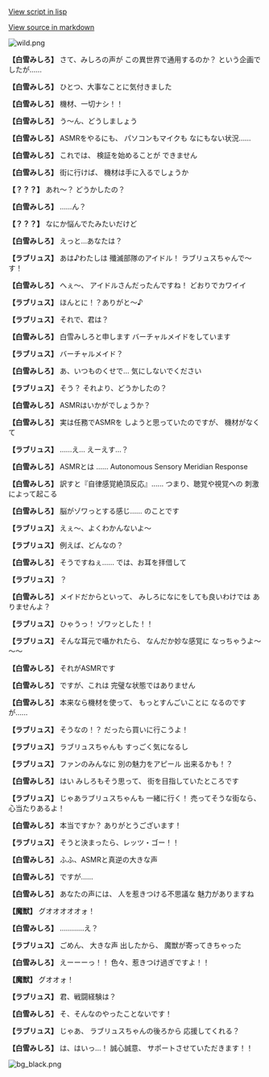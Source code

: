 [View script in lisp](../scripts/202208021.txt)

[View source in markdown](202208021.md)

![wild.png](../images/backgrounds/wild.png)

**【白雪みしろ】**
さて、みしろの声が
この異世界で通用するのか？
という企画でしたが……

**【白雪みしろ】**
ひとつ、大事なことに気付きました

**【白雪みしろ】**
機材、一切ナシ！！

**【白雪みしろ】**
う～ん、どうしましょう

**【白雪みしろ】**
ASMRをやるにも、
パソコンもマイクも
なにもない状況……

**【白雪みしろ】**
これでは、
検証を始めることが
できません

**【白雪みしろ】**
街に行けば、
機材は手に入るでしょうか

**【？？？】**
あれ～？
どうかしたの？

**【白雪みしろ】**
……ん？

**【？？？】**
なにか悩んでたみたいだけど

**【白雪みしろ】**
えっと…あなたは？

**【ラブリュス】**
あは♪わたしは
殲滅部隊のアイドル！
ラブリュスちゃんで～す！

**【白雪みしろ】**
へぇ～、
アイドルさんだったんですね！
どおりでカワイイ

**【ラブリュス】**
ほんとに！？ありがと～♪

**【ラブリュス】**
それで、君は？

**【白雪みしろ】**
白雪みしろと申します
バーチャルメイドをしています

**【ラブリュス】**
バーチャルメイド？

**【白雪みしろ】**
あ、いつものくせで…
気にしないでください

**【ラブリュス】**
そう？
それより、どうかしたの？

**【白雪みしろ】**
ASMRはいかがでしょうか？

**【白雪みしろ】**
実は任務でASMRを
しようと思っていたのですが、
機材がなくて

**【ラブリュス】**
……え…
えーえす…？

**【白雪みしろ】**
ASMRとは ……
Autonomous Sensory
Meridian Response

**【白雪みしろ】**
訳すと『自律感覚絶頂反応』……
つまり、聴覚や視覚への
刺激によって起こる

**【白雪みしろ】**
脳がゾワっとする感じ……
のことです

**【ラブリュス】**
えぇ～、よくわかんないよ～

**【ラブリュス】**
例えば、どんなの？

**【白雪みしろ】**
そうですねぇ……
では、お耳を拝借して

**【ラブリュス】**
？

**【白雪みしろ】**
メイドだからといって、
みしろになにをしても良いわけでは
ありませんよ？

**【ラブリュス】**
ひゃうっ！
ゾワッとした！！

**【ラブリュス】**
そんな耳元で囁かれたら、
なんだか妙な感覚に
なっちゃうよ～～～

**【白雪みしろ】**
それがASMRです

**【白雪みしろ】**
ですが、これは
完璧な状態ではありません

**【白雪みしろ】**
本来なら機材を使って、
もっとすんごいことに
なるのですが……

**【ラブリュス】**
そうなの！？
だったら買いに行こうよ！

**【ラブリュス】**
ラブリュスちゃんも
すっごく気になるし

**【ラブリュス】**
ファンのみんなに
別の魅力をアピール
出来るかも！？

**【白雪みしろ】**
はい
みしろもそう思って、
街を目指していたところです

**【ラブリュス】**
じゃあラブリュスちゃんも
一緒に行く！
売ってそうな街なら、心当たりあるよ！

**【白雪みしろ】**
本当ですか？
ありがとうございます！

**【ラブリュス】**
そうと決まったら、レッツ・ゴー！！

**【白雪みしろ】**
ふふ、ASMRと真逆の大きな声

**【白雪みしろ】**
ですが……

**【白雪みしろ】**
あなたの声には、
人を惹きつける不思議な
魅力がありますね

**【魔獣】**
グオオオオオォ！

**【白雪みしろ】**
…………え？

**【ラブリュス】**
ごめん、
大きな声 出したから、
魔獣が寄ってきちゃった

**【白雪みしろ】**
えーーーっ！！
色々、惹きつけ過ぎですよ！！

**【魔獣】**
グオオォ！

**【ラブリュス】**
君、戦闘経験は？

**【白雪みしろ】**
そ、そんなのやったことないです！

**【ラブリュス】**
じゃあ、
ラブリュスちゃんの後ろから
応援してくれる？

**【白雪みしろ】**
は、はいっ…！
誠心誠意、
サポートさせていただきます！！

![bg_black.png](../images/backgrounds/bg_black.png)
